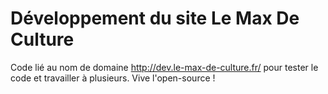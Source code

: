 # Développement du site Le Max De Culture
Code lié au nom de domaine http://dev.le-max-de-culture.fr/ pour tester le code et travailler à plusieurs. Vive l'open-source !
